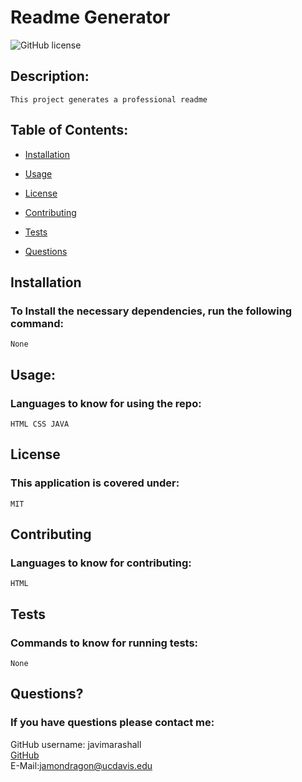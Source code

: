 # Readme Generator

![GitHub license](https://img.shields.io/badge/license-MIT-blue.svg)

## Description:
```
This project generates a professional readme
```
## Table of Contents:

* [Installation](#Installation)

* [Usage](#usage)

* [License](#License)

* [Contributing](#Contributing)

* [Tests](#Tests)

* [Questions](#Questions)

## Installation
### To Install the necessary dependencies, run the following command:
```
None
```
## Usage:
### Languages to know for using the repo:
```
HTML CSS JAVA
```
## License
### This application is covered under:
```
MIT
```
## Contributing
### Languages to know for contributing:
```
HTML
```
## Tests
### Commands to know for running tests:
```
None
```
## Questions?
### If you have questions please contact me:

GitHub username: javimarashall<br>
[GitHub](https://github.com/javimarashall)<br>
E-Mail:jamondragon@ucdavis.edu
